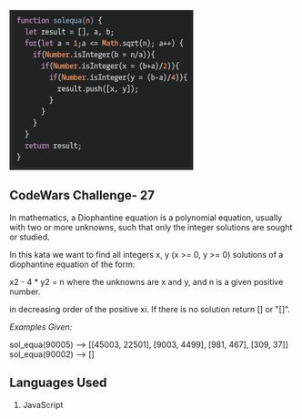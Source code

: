 ![.:Diophantine Equation.:.](codeWars27.png)

## CodeWars Challenge- 27

In mathematics, a Diophantine equation is a polynomial equation, usually with two or more unknowns, such that only the integer solutions are sought or studied.

In this kata we want to find all integers x, y (x >= 0, y >= 0) solutions of a diophantine equation of the form:

x2 - 4 * y2 = n
where the unknowns are x and y, and n is a given positive number.

in decreasing order of the positive xi. If there is no solution return [] or "[]".

*Examples Given:*

sol_equa(90005) --> [[45003, 22501], [9003, 4499], [981, 467], [309, 37]]
sol_equa(90002) --> []

## Languages Used

1. JavaScript
